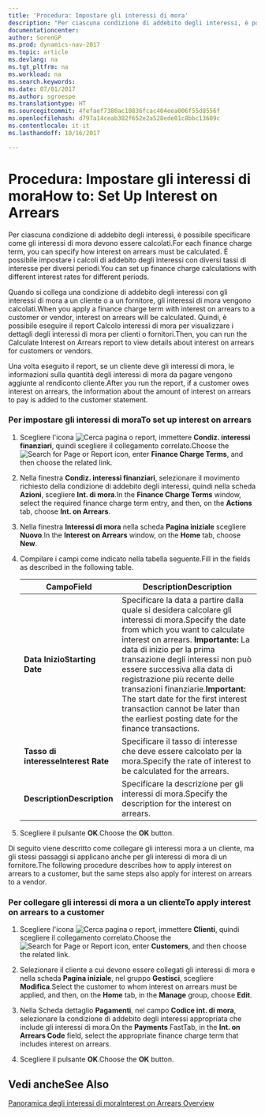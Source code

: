 ```yaml
---
title: 'Procedura: Impostare gli interessi di mora'
description: "Per ciascuna condizione di addebito degli interessi, è possibile specificare come gli interessi di mora devono essere calcolati. È possibile impostare i calcoli di addebito degli interessi con diversi tassi di interesse per diversi periodi."
documentationcenter: 
author: SorenGP
ms.prod: dynamics-nav-2017
ms.topic: article
ms.devlang: na
ms.tgt_pltfrm: na
ms.workload: na
ms.search.keywords: 
ms.date: 07/01/2017
ms.author: sgroespe
ms.translationtype: HT
ms.sourcegitcommit: 4fefaef7380ac10836fcac404eea006f55d8556f
ms.openlocfilehash: d797a14ceab382f652e2a528ede01c8bbc13609c
ms.contentlocale: it-it
ms.lasthandoff: 10/16/2017

---
```

# <a name="how-to-set-up-interest-on-arrears"></a><span data-ttu-id="1ab11-104">Procedura: Impostare gli interessi di mora</span><span class="sxs-lookup"><span data-stu-id="1ab11-104">How to: Set Up Interest on Arrears</span></span>
<span data-ttu-id="1ab11-105">Per ciascuna condizione di addebito degli interessi, è possibile specificare come gli interessi di mora devono essere calcolati.</span><span class="sxs-lookup"><span data-stu-id="1ab11-105">For each finance charge term, you can specify how interest on arrears must be calculated.</span></span> <span data-ttu-id="1ab11-106">È possibile impostare i calcoli di addebito degli interessi con diversi tassi di interesse per diversi periodi.</span><span class="sxs-lookup"><span data-stu-id="1ab11-106">You can set up finance charge calculations with different interest rates for different periods.</span></span>  

 <span data-ttu-id="1ab11-107">Quando si collega una condizione di addebito degli interessi con gli interessi di mora a un cliente o a un fornitore, gli interessi di mora vengono calcolati.</span><span class="sxs-lookup"><span data-stu-id="1ab11-107">When you apply a finance charge term with interest on arrears to a customer or vendor, interest on arrears will be calculated.</span></span> <span data-ttu-id="1ab11-108">Quindi, è possibile eseguire il report Calcolo interessi di mora per visualizzare i dettagli degli interessi di mora per clienti o fornitori.</span><span class="sxs-lookup"><span data-stu-id="1ab11-108">Then, you can run the Calculate Interest on Arrears report to view details about interest on arrears for customers or vendors.</span></span>  

 <span data-ttu-id="1ab11-109">Una volta eseguito il report, se un cliente deve gli interessi di mora, le informazioni sulla quantità degli interessi di mora da pagare vengono aggiunte al rendiconto cliente.</span><span class="sxs-lookup"><span data-stu-id="1ab11-109">After you run the report, if a customer owes interest on arrears, the information about the amount of interest on arrears to pay is added to the customer statement.</span></span>  

### <a name="to-set-up-interest-on-arrears"></a><span data-ttu-id="1ab11-110">Per impostare gli interessi di mora</span><span class="sxs-lookup"><span data-stu-id="1ab11-110">To set up interest on arrears</span></span>  

1.  <span data-ttu-id="1ab11-111">Scegliere l'icona ![Cerca pagina o report](media/ui-search/search_small.png "icona Cerca pagina o report"), immettere **Condiz. interessi finanziari**, quindi scegliere il collegamento correlato.</span><span class="sxs-lookup"><span data-stu-id="1ab11-111">Choose the ![Search for Page or Report](media/ui-search/search_small.png "Search for Page or Report icon") icon, enter **Finance Charge Terms**, and then choose the related link.</span></span>  

2.  <span data-ttu-id="1ab11-112">Nella finestra **Condiz. interessi finanziari**, selezionare il movimento richiesto della condizione di addebito degli interessi, quindi nella scheda **Azioni**, scegliere **Int. di mora**.</span><span class="sxs-lookup"><span data-stu-id="1ab11-112">In the **Finance Charge Terms** window, select the required finance charge term entry, and then, on the **Actions** tab, choose **Int. on Arrears**.</span></span>  

3.  <span data-ttu-id="1ab11-113">Nella finestra **Interessi di mora** nella scheda **Pagina iniziale** scegliere **Nuovo**.</span><span class="sxs-lookup"><span data-stu-id="1ab11-113">In the **Interest on Arrears** window, on the **Home** tab, choose **New**.</span></span>  

4.  <span data-ttu-id="1ab11-114">Compilare i campi come indicato nella tabella seguente.</span><span class="sxs-lookup"><span data-stu-id="1ab11-114">Fill in the fields as described in the following table.</span></span>  

    |<span data-ttu-id="1ab11-115">Campo</span><span class="sxs-lookup"><span data-stu-id="1ab11-115">Field</span></span>|<span data-ttu-id="1ab11-116">Description</span><span class="sxs-lookup"><span data-stu-id="1ab11-116">Description</span></span>|  
    |---------------------------------|---------------------------------------|  
    |<span data-ttu-id="1ab11-117">**Data Inizio**</span><span class="sxs-lookup"><span data-stu-id="1ab11-117">**Starting Date**</span></span>|<span data-ttu-id="1ab11-118">Specificare la data a partire dalla quale si desidera calcolare gli interessi di mora.</span><span class="sxs-lookup"><span data-stu-id="1ab11-118">Specify the date from which you want to calculate interest on arrears.</span></span> <span data-ttu-id="1ab11-119">**Importante:** La data di inizio per la prima transazione degli interessi non può essere successiva alla data di registrazione più recente delle transazioni finanziarie.</span><span class="sxs-lookup"><span data-stu-id="1ab11-119">**Important:**  The start date for the first interest transaction cannot be later than the earliest posting date for the finance transactions.</span></span>|  
    |<span data-ttu-id="1ab11-120">**Tasso di interesse**</span><span class="sxs-lookup"><span data-stu-id="1ab11-120">**Interest Rate**</span></span>|<span data-ttu-id="1ab11-121">Specificare il tasso di interesse che deve essere calcolato per la mora.</span><span class="sxs-lookup"><span data-stu-id="1ab11-121">Specify the rate of interest to be calculated for the arrears.</span></span>|  
    |<span data-ttu-id="1ab11-122">**Description**</span><span class="sxs-lookup"><span data-stu-id="1ab11-122">**Description**</span></span>|<span data-ttu-id="1ab11-123">Specificare la descrizione per gli interessi di mora.</span><span class="sxs-lookup"><span data-stu-id="1ab11-123">Specify the description for the interest on arrears.</span></span>|  

5.  <span data-ttu-id="1ab11-124">Scegliere il pulsante **OK**.</span><span class="sxs-lookup"><span data-stu-id="1ab11-124">Choose the **OK** button.</span></span>  

 <span data-ttu-id="1ab11-125">Di seguito viene descritto come collegare gli interessi mora a un cliente, ma gli stessi passaggi si applicano anche per gli interessi di mora di un fornitore.</span><span class="sxs-lookup"><span data-stu-id="1ab11-125">The following procedure describes how to apply interest on arrears to a customer, but the same steps also apply for interest on arrears to a vendor.</span></span>  

### <a name="to-apply-interest-on-arrears-to-a-customer"></a><span data-ttu-id="1ab11-126">Per collegare gli interessi di mora a un cliente</span><span class="sxs-lookup"><span data-stu-id="1ab11-126">To apply interest on arrears to a customer</span></span>  

1.  <span data-ttu-id="1ab11-127">Scegliere l'icona ![Cerca pagina o report](media/ui-search/search_small.png "icona Cerca pagina o report"), immettere **Clienti**, quindi scegliere il collegamento correlato.</span><span class="sxs-lookup"><span data-stu-id="1ab11-127">Choose the ![Search for Page or Report](media/ui-search/search_small.png "Search for Page or Report icon") icon, enter **Customers**, and then choose the related link.</span></span>  

2.  <span data-ttu-id="1ab11-128">Selezionare il cliente a cui devono essere collegati gli interessi di mora e nella scheda **Pagina iniziale**, nel gruppo **Gestisci**, scegliere **Modifica**.</span><span class="sxs-lookup"><span data-stu-id="1ab11-128">Select the customer to whom interest on arrears must be applied, and then, on the **Home** tab, in the **Manage** group, choose **Edit**.</span></span>  

3.  <span data-ttu-id="1ab11-129">Nella Scheda dettaglio **Pagamenti**, nel campo **Codice int. di mora**, selezionare la condizione di addebito degli interessi appropriata che include gli interessi di mora.</span><span class="sxs-lookup"><span data-stu-id="1ab11-129">On the **Payments** FastTab, in the **Int. on Arrears Code** field, select the appropriate finance charge term that includes interest on arrears.</span></span>  

4.  <span data-ttu-id="1ab11-130">Scegliere il pulsante **OK**.</span><span class="sxs-lookup"><span data-stu-id="1ab11-130">Choose the **OK** button.</span></span>  

## <a name="see-also"></a><span data-ttu-id="1ab11-131">Vedi anche</span><span class="sxs-lookup"><span data-stu-id="1ab11-131">See Also</span></span>  
 [<span data-ttu-id="1ab11-132">Panoramica degli interessi di mora</span><span class="sxs-lookup"><span data-stu-id="1ab11-132">Interest on Arrears Overview</span></span>](interest-on-arrears-overview.md)   

